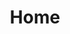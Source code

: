 ---
html_title: Home
layout: 2006_home
old_website: true
permalink: /exam_calander.html
published: true
title: Home
---